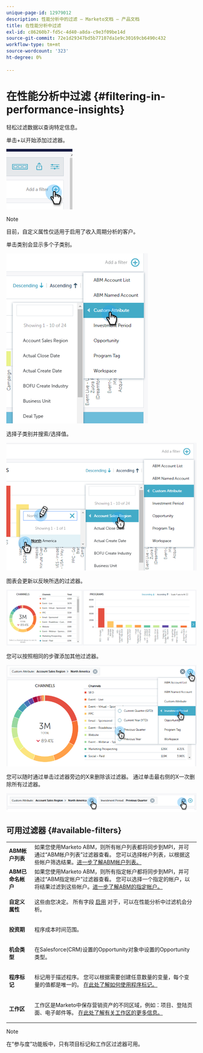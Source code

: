 ```yaml
---
unique-page-id: 12979012
description: 性能分析中的过滤 — Marketo文档 — 产品文档
title: 在性能分析中过滤
exl-id: c86260b7-fd5c-4d40-a8da-c9e3f09be14d
source-git-commit: 72e1d29347bd5b77107da1e9c30169cb6490c432
workflow-type: tm+mt
source-wordcount: '323'
ht-degree: 0%

---
```


# 在性能分析中过滤 {#filtering-in-performance-insights}

轻松过滤数据以查询特定信息。

单击+以开始添加过滤器。

![](assets/1-1.png)

>[!NOTE]
>
>目前，自定义属性仅适用于启用了收入周期分析的客户。

单击类别会显示多个子类别。

![](assets/two-1.png)

选择子类别并搜索/选择值。

![](assets/three.png)

图表会更新以反映所选的过滤器。

![](assets/four-1.png)

您可以按照相同的步骤添加其他过滤器。

![](assets/five.png)

您可以随时通过单击过滤器旁边的X来删除该过滤器。 通过单击最右侧的X一次删除所有过滤器。

![](assets/6-2.png)

## 可用过滤器 {#available-filters}

<table> 
 <tbody> 
  <tr> 
   <td colspan="1"><strong>ABM帐户列表</strong></td> 
   <td colspan="1">如果您使用Marketo ABM，则所有帐户列表都将同步到MPI，并可通过“ABM帐户列表”过滤器查看。 您可以选择帐户列表，以根据这些帐户筛选结果。<a href="https://docs.marketo.com/display/public/DOCS/Account-Based+Web+Marketing+with+ABM" rel="nofollow">进一步了解ABM帐户列表。</a></td> 
  </tr> 
  <tr> 
   <td colspan="1"><strong>ABM已命名帐户</strong></td> 
   <td colspan="1">如果您使用Marketo ABM，则所有指定帐户都将同步到MPI，并可通过“ABM指定帐户”过滤器查看。 您可以选择一个指定的帐户，以将结果过滤到这些帐户。<a href="https://docs.marketo.com/x/eaCt" rel="nofollow">进一步了解ABM的指定帐户。</a></td> 
  </tr> 
  <tr> 
   <td colspan="1"><strong>自定义属性</strong></td> 
   <td colspan="1"><p>这些由您决定。 所有字段 <a href="/help/marketo/product-docs/reporting/revenue-cycle-analytics/revenue-tools/enabling-custom-field-sync-for-revenue-cycle-analytics.md" rel="nofollow">启用</a> 对于，可以在性能分析中过滤机会分析。</p></td> 
  </tr> 
  <tr> 
   <td colspan="1"><p><strong>投资期</strong></p></td> 
   <td colspan="1"><p>程序成本时间范围。</p></td> 
  </tr> 
  <tr> 
   <td colspan="1"><p><strong>机会类型</strong></p></td> 
   <td colspan="1"><p>在Salesforce(CRM)设置的Opportunity对象中设置的Opportunity类型。</p></td> 
  </tr> 
  <tr> 
   <td><p><strong>程序标记</strong></p></td> 
   <td><p>标记用于描述程序。 您可以根据需要创建任意数量的变量，每个变量的值都是唯一的。 <a href="/help/marketo/product-docs/administration/tags/create-a-new-program-tag-and-tag-values.md" rel="nofollow">在此处了解如何使用程序标记。</a></p></td> 
  </tr> 
  <tr> 
   <td><strong>工作区</strong></td> 
   <td><p>工作区是Marketo中保存营销资产的不同区域，例如：项目、登陆页面、电子邮件等。 <a href="/help/marketo/product-docs/administration/workspaces-and-person-partitions/understanding-workspaces-and-person-partitions.md" rel="nofollow">在此处了解有关工作区的更多信息。</a></p></td> 
  </tr> 
 </tbody> 
</table>

>[!NOTE]
>
>在“参与度”功能板中，只有项目标记和工作区过滤器可用。

